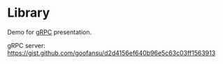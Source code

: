 # Library

Demo for [gRPC](https://goofansu.github.io/presentations/grpc.html) presentation.

gRPC server: https://gist.github.com/goofansu/d2d4156ef640b96e5c63c03ff1563913

